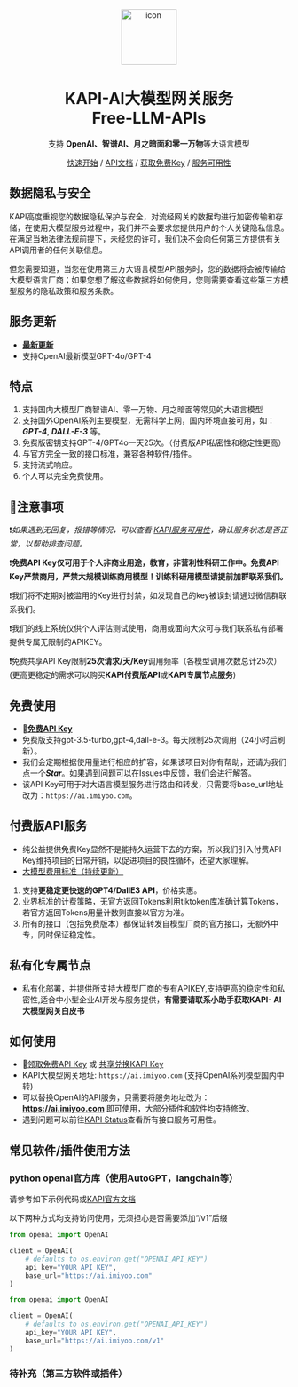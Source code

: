 <div align="center">
<img src="http://k.imiyoo.com/k.png" alt="icon" width="100px"/>
<h1 align="center">KAPI-AI大模型网关服务<br>Free-LLM-APIs</h1>

支持 **OpenAI、智谱AI、月之暗面和零一万物**等大语言模型

[快速开始](#如何使用) / [API文档](https://apifox.com/apidoc/shared-f81e1fd6-279b-4314-9b4d-a5708355fb7e) / [获取免费Key](https://k.imiyoo.com) / [服务可用性](http://43.133.38.250:3001/status/kapi)

</div>

## 数据隐私与安全

KAPI高度重视您的数据隐私保护与安全，对流经网关的数据均进行加密传输和存储，在使用大模型服务过程中，我们并不会要求您提供用户的个人关键隐私信息。在满足当地法律法规前提下，未经您的许可，我们决不会向任何第三方提供有关API调用者的任何关联信息。

但您需要知道，当您在使用第三方大语言模型API服务时，您的数据将会被传输给大模型语言厂商；如果您想了解这些数据将如何使用，您则需要查看这些第三方模型服务的隐私政策和服务条款。


## 服务更新
- **[最新更新](https://apifox.com/apidoc/shared-f81e1fd6-279b-4314-9b4d-a5708355fb7e)**
- 支持OpenAI最新模型GPT-4o/GPT-4


## 特点
1. 支持国内大模型厂商智谱AI、零一万物、月之暗面等常见的大语言模型
2. 支持国外OpenAI系列主要模型，无需科学上网，国内环境直接可用，如：***GPT-4***, ***DALL-E-3*** 等。
3. 免费版密钥支持GPT-4/GPT4o一天25次。（付费版API私密性和稳定性更高）
4. 与官方完全一致的接口标准，兼容各种软件/插件。
5. 支持流式响应。
6. 个人可以完全免费使用。

## 🚩注意事项

❗️*如果遇到无回复，报错等情况，可以查看 [KAPI服务可用性](http://43.133.38.250:3001/status/kapi)，确认服务状态是否正常，以帮助排查问题。*

❗️**免费API Key仅可用于个人非商业用途，教育，非营利性科研工作中。免费API Key严禁商用，严禁大规模训练商用模型！训练科研用模型请提前加群联系我们。**

❗️我们将不定期对被滥用的Key进行封禁，如发现自己的key被误封请通过微信群联系我们。

❗️我们的线上系统仅供个人评估测试使用，商用或面向大众可与我们联系私有部署提供专属无限制的APIKEY。

❗️免费共享API Key限制**25次请求/天/Key**调用频率（各模型调用次数总计25次）(更高更稳定的需求可以购买**KAPI付费版API**或**KAPI专属节点服务**)

## 免费使用

- **🚀[免费API Key](http://k.imiyoo.com)**
- 免费版支持gpt-3.5-turbo,gpt-4,dall-e-3。每天限制25次调用（24小时后刷新）。
- 我们会定期根据使用量进行相应的扩容，如果该项目对你有帮助，还请为我们点一个***Star***。如果遇到问题可以在Issues中反馈，我们会进行解答。
- 该API Key可用于对大语言模型服务进行路由和转发，只需要将base_url地址改为：`https://ai.imiyoo.com`。

## 付费版API服务
- 纯公益提供免费Key显然不是能持久运营下去的方案，所以我们引入付费API Key维持项目的日常开销，以促进项目的良性循环，还望大家理解。
- [大模型费用标准（持续更新）](https://apifox.com/apidoc/shared-f81e1fd6-279b-4314-9b4d-a5708355fb7e/doc-4282167)

1. 支持**更稳定更快速的GPT4/DallE3 API**，价格实惠。
2. 业界标准的计费策略，无官方返回Tokens利用tiktoken库准确计算Tokens，若官方返回Tokens用量计数则直接以官方为准。
3. 所有的接口（包括免费版本）都保证转发自模型厂商的官方接口，无额外中专，同时保证稳定性。

## 私有化专属节点
- 私有化部署，并提供所支持大模型厂商的专有APIKEY,支持更高的稳定性和私密性,适合中小型企业AI开发与服务提供，**有需要请联系小助手获取KAPI- AI大模型网关白皮书**


## 如何使用
- 🚀[领取免费API Key](http://k.imiyoo.com) 或 [共享兑换KAPI Key](https://apifox.com/apidoc/shared-f81e1fd6-279b-4314-9b4d-a5708355fb7e)
- KAPI大模型网关地址: `https://ai.imiyoo.com` (支持OpenAI系列模型国内中转)
- 可以替换OpenAI的API服务，只需要将服务地址改为：**https://ai.imiyoo.com** 即可使用，大部分插件和软件均支持修改。
- 遇到问题可以前往[KAPI Status](http://43.133.38.250:3001/status/kapi)查看所有接口服务可用性。

## 常见软件/插件使用方法

### **python openai官方库（使用AutoGPT，langchain等）**
请参考如下示例代码或[KAPI官方文档](https://apifox.com/apidoc/shared-f81e1fd6-279b-4314-9b4d-a5708355fb7e)

以下两种方式均支持访问使用，无须担心是否需要添加“/v1”后缀

```python
from openai import OpenAI

client = OpenAI(
    # defaults to os.environ.get("OPENAI_API_KEY")
    api_key="YOUR API KEY",
    base_url="https://ai.imiyoo.com"
)
```

```python
from openai import OpenAI

client = OpenAI(
    # defaults to os.environ.get("OPENAI_API_KEY")
    api_key="YOUR API KEY",
    base_url="https://ai.imiyoo.com/v1"
)
```

### 待补充（第三方软件或插件）

